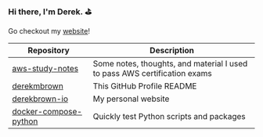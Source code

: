 ### Hi there, I'm Derek. :golf:

Go checkout my [website](https://derekbrown.io)!

| Repository                                                                      | Description                                                               |
| -                                                                               | -                                                                         |
| [aws-study-notes](https://github.com/derekmbrown/aws-study-notes)               | Some notes, thoughts, and material I used to pass AWS certification exams |
| [derekmbrown](https://github.com/derekmbrown/derekmbrown)                       | This GitHub Profile README                                                |
| [derekbrown-io](https://github.com/derekmbrown/derekbrown-io)                   | My personal website                                                       |
| [docker-compose-python](https://github.com/derekmbrown/docker-compose-python)   | Quickly test Python scripts and packages                                  |
